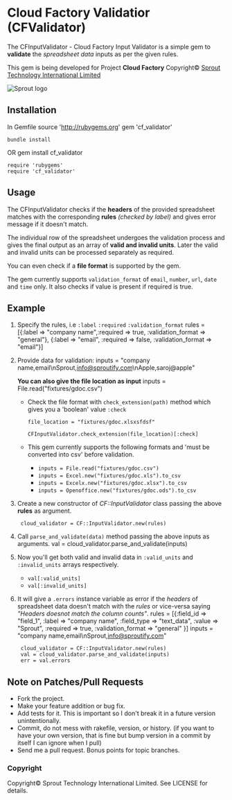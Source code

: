# Cloud Factory Validatior (CFValidator)

The CFInputValidator - Cloud Factory Input Validator is a simple gem to **validate** the *spreadsheet data* inputs as per the given rules.

This gem is being developed for Project **Cloud Factory** Copyright© [Sprout Technology International Limited](http://sprout-technology.com)

![Sprout logo](http://sprout-technology.com/images/logo.png) 

## Installation
	
In Gemfile
	source 'http://rubygems.org'
	gem 'cf_validator'
	
	bundle install

OR 
	gem install cf_validator
	
	require 'rubygems'
	require 'cf_validator'

## Usage

The CFInputValidator checks if the **headers** of the provided spreadsheet matches with the corresponding **rules** *(checked by label)* and gives error message if it doesn't match.

The individual row of the spreadsheet undergoes the validation process and gives the final output as an array of **valid and invalid units**.
Later the valid and invalid units can be processed separately as required.

You can even check if a **file format** is supported by the gem.

The gem currently supports `validation_format` of `email`, `number`, `url`, `date` and `time` only.
It also checks if value is present if required is true.

## Example

1. Specify the rules, i.e `:label` `:required` `:validation_format`
		rules = [{:label => "company name",:required => true, :validation_format => "general"},
			 	 {:label => "email", :required => false, :validation_format => "email"}]

2. Provide data for validation:
		inputs = "company name,email\nSprout,info@sproutify.com\nApple,saroj@apple"

	**You can also give the file location as input**
		inputs = File.read("fixtures/gdoc.csv")

	* Check the file format with `check_extension(path)` method which gives you a 'boolean' value `:check`
	
		`file_location = "fixtures/gdoc.xlsxsfdsf"`
		
		`CFInputValidator.check_extension(file_location)[:check]`

	* This gem currently supports the following formats and 'must be converted into csv' before validation.
		* `inputs = File.read("fixtures/gdoc.csv")`
		* `inputs = Excel.new("fixtures/gdoc.xls").to_csv`
		* `inputs = Excelx.new("fixtures/gdoc.xlsx").to_csv`
		* `inputs = Openoffice.new("fixtures/gdoc.ods").to_csv`

3. Create a new constructor of *CF::InputValidator* class passing the above **rules** as argument.

		cloud_validator = CF::InputValidator.new(rules)

4. Call `parse_and_validate(data)` method passing the above inputs as arguments.
		val = cloud_validator.parse_and_validate(inputs)

5. Now you'll get both valid and invalid data in `:valid_units` and `:invalid_units` arrays respectively.
	* `val[:valid_units]`
	* `val[:invalid_units]`
	
6. It will give a `.errors` instance variable as error if the *headers* of spreadsheet data doesn't match with the *rules* or vice-versa saying *"Headers doesnot match the column counts"*.
 		rules = [{:field_id => "field_1", :label => "company name", :field_type => "text_data", 
 		          :value => "Sprout", :required => true, :validation_format => "general"
 		         }]
 		inputs = "company name,email\nSprout,info@sproutify.com"

		cloud_validator = CF::InputValidator.new(rules)
    	val = cloud_validator.parse_and_validate(inputs)
		err = val.errors
	

## Note on Patches/Pull Requests
 
* Fork the project.
* Make your feature addition or bug fix.
* Add tests for it. This is important so I don't break it in a
  future version unintentionally.
* Commit, do not mess with rakefile, version, or history.
  (if you want to have your own version, that is fine but bump version in a commit by itself I can ignore when I pull)
* Send me a pull request. Bonus points for topic branches.

### Copyright

Copyright© Sprout Technology International Limited. See LICENSE for details.